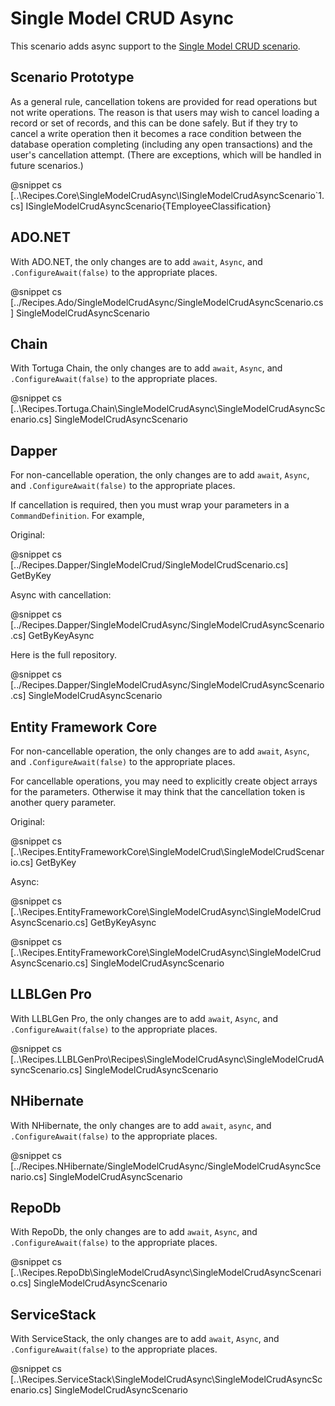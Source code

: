 ﻿# Single Model CRUD Async

This scenario adds async support to the [Single Model CRUD scenario](SingleModelCrud.htm).

## Scenario Prototype

As a general rule, cancellation tokens are provided for read operations but not write operations. The reason is that users may wish to cancel loading a record or set of records, and this can be done safely. But if they try to cancel a write operation then it becomes a race condition between the database operation completing (including any open transactions) and the user's cancellation attempt. (There are exceptions, which will be handled in future scenarios.)

@snippet cs [..\Recipes.Core\SingleModelCrudAsync\ISingleModelCrudAsyncScenario`1.cs] ISingleModelCrudAsyncScenario{TEmployeeClassification}

## ADO.NET

With ADO.NET, the only changes are to add `await`, `Async`, and `.ConfigureAwait(false)` to the appropriate places. 

@snippet cs [../Recipes.Ado/SingleModelCrudAsync/SingleModelCrudAsyncScenario.cs] SingleModelCrudAsyncScenario

## Chain

With Tortuga Chain, the only changes are to add `await`, `Async`, and `.ConfigureAwait(false)` to the appropriate places. 

@snippet cs [..\Recipes.Tortuga.Chain\SingleModelCrudAsync\SingleModelCrudAsyncScenario.cs] SingleModelCrudAsyncScenario

## Dapper

For non-cancellable operation, the only changes are to add `await`, `Async`, and `.ConfigureAwait(false)` to the appropriate places. 

If cancellation is required, then you must wrap your parameters in a `CommandDefinition`. For example,

Original:

@snippet cs [../Recipes.Dapper/SingleModelCrud/SingleModelCrudScenario.cs] GetByKey

Async with cancellation:

@snippet cs [../Recipes.Dapper/SingleModelCrudAsync/SingleModelCrudAsyncScenario.cs] GetByKeyAsync

Here is the full repository.

@snippet cs [../Recipes.Dapper/SingleModelCrudAsync/SingleModelCrudAsyncScenario.cs] SingleModelCrudAsyncScenario

## Entity Framework Core

For non-cancellable operation, the only changes are to add `await`, `Async`, and `.ConfigureAwait(false)` to the appropriate places. 

For cancellable operations, you may need to explicitly create object arrays for the parameters. Otherwise it may think that the cancellation token is another query parameter.

Original:

@snippet cs [..\Recipes.EntityFrameworkCore\SingleModelCrud\SingleModelCrudScenario.cs] GetByKey

Async:

@snippet cs [..\Recipes.EntityFrameworkCore\SingleModelCrudAsync\SingleModelCrudAsyncScenario.cs] GetByKeyAsync


@snippet cs [..\Recipes.EntityFrameworkCore\SingleModelCrudAsync\SingleModelCrudAsyncScenario.cs] SingleModelCrudAsyncScenario

## LLBLGen Pro

With LLBLGen Pro, the only changes are to add `await`, `Async`, and `.ConfigureAwait(false)` to the appropriate places. 

@snippet cs [..\Recipes.LLBLGenPro\Recipes\SingleModelCrudAsync\SingleModelCrudAsyncScenario.cs] SingleModelCrudAsyncScenario


## NHibernate

With NHibernate, the only changes are to add `await`, `async`, and `.ConfigureAwait(false)` to the appropriate places. 

@snippet cs [../Recipes.NHibernate/SingleModelCrudAsync/SingleModelCrudAsyncScenario.cs] SingleModelCrudAsyncScenario

## RepoDb

With RepoDb, the only changes are to add `await`, `Async`, and `.ConfigureAwait(false)` to the appropriate places. 

@snippet cs [..\Recipes.RepoDb\SingleModelCrudAsync\SingleModelCrudAsyncScenario.cs] SingleModelCrudAsyncScenario

## ServiceStack

With ServiceStack, the only changes are to add `await`, `Async`, and `.ConfigureAwait(false)` to the appropriate places. 

@snippet cs [..\Recipes.ServiceStack\SingleModelCrudAsync\SingleModelCrudAsyncScenario.cs] SingleModelCrudAsyncScenario
